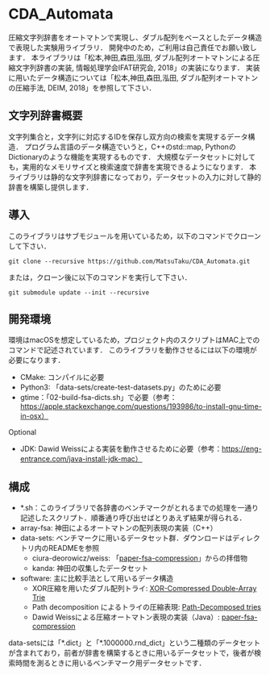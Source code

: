 # CDA_Automata

圧縮文字列辞書をオートマトンで実現し、ダブル配列をベースとしたデータ構造で表現した実験用ライブラリ．
開発中のため，ご利用は自己責任でお願い致します．
本ライブラリは「松本,神田,森田,泓田, ダブル配列オートマトンによる圧縮文字列辞書の実装, 情報処理学会IFAT研究会, 2018」の実装になります．
実装に用いたデータ構造については「松本,神田,森田,泓田, ダブル配列オートマトンの圧縮手法, DEIM, 2018」を参照して下さい．

## 文字列辞書概要

文字列集合と，文字列に対応するIDを保存し双方向の検索を実現するデータ構造．
プログラム言語のデータ構造でいうと，C++のstd::map, PythonのDictionaryのような機能を実現するものです．
大規模なデータセットに対しても，実用的なメモリサイズと検索速度で辞書を実現できるようになります．
本ライブラリは静的な文字列辞書になっており，データセットの入力に対して静的辞書を構築し提供します．

## 導入
このライブラリはサブモジュールを用いているため，以下のコマンドでクローンして下さい．
```
git clone --recursive https://github.com/MatsuTaku/CDA_Automata.git
```
または，クローン後に以下のコマンドを実行して下さい．
```
git submodule update --init --recursive
```

## 開発環境
 環境はmacOSを想定しているため，プロジェクト内のスクリプトはMAC上でのコマンドで記述されています．
 このライブラリを動作させるには以下の環境が必要になります．
 - CMake: コンパイルに必要
 - Python3: 「data-sets/create-test-datasets.py」のために必要
 - gtime：「02-build-fsa-dicts.sh」で必要（参考：https://apple.stackexchange.com/questions/193986/to-install-gnu-time-in-osx）

 Optional
 - JDK: Dawid Weissによる実装を動作させるために必要（参考：https://eng-entrance.com/java-install-jdk-mac）

## 構成
 - *.sh：このライブラリで各辞書のベンチマークがとれるまでの処理を一通り記述したスクリプト．順番通り呼び出せばとりあえず結果が得られる．
 - array-fsa: 神田によるオートマトンの配列表現の実装（C++）
 - data-sets: ベンチマークに用いるデータセット群．ダウンロードはディレクトリ内のREADMEを参照
   - ciura-deorowicz/weiss:  「[paper-fsa-compression][pfc]」からの拝借物
   - kanda: 神田の収集したデータセット
 - software: 主に比較手法として用いるデータ構造
   - XOR圧縮を用いたダブル配列トライ: [XOR-Compressed Double-Array Trie][xcdat]
   - Path decomposition によるトライの圧縮表現: [Path-Decomposed tries][pdt]
   - Dawid Weissによる圧縮オートマトン表現の実装（Java）: [paper-fsa-compression][pfc]

[pfc]: https://github.com/dweiss/paper-fsa-compression
[xcdat]: https://github.com/kampersanda/xcdat
[pdt]: https://github.com/ot/path_decomposed_tries

data-setsには「\*.dict」と「\*.1000000.rnd_dict」という二種類のデータセットが含まれており，前者が辞書を構築するときに用いるデータセットで，後者が検索時間を測るときに用いるベンチマーク用データセットです．
